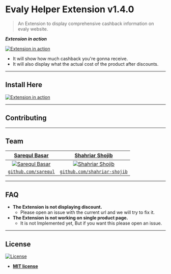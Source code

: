 # Evaly Helper Extension v1.4.0

> An Extension to display comprehensive cashback information on evaly website.

**_Extension in action_**

[![Extension in action](https://i.imgur.com/OXKj2a0.png)]()

- It will show how much cashback you're gonna receive.
- It will also display what the actual cost of the product after discounts.

---

## Install Here

[![Extension in action](https://developer.chrome.com/webstore/images/ChromeWebStore_BadgeWBorder_v2_206x58.png)](https://chrome.google.com/webstore/detail/evaly-cashback-calculator/kpleomdolbcdmcngkodgikkhkamjajjl)

---

## Contributing

---

## Team

|                            <a href="https://github.com/sarequl" target="_blank">Sarequl Basar</a>                            |                          <a href="https://github.com/shahriar-shojib" target="_blank">Shahriar Shojib</a>                           |
| :--------------------------------------------------------------------------------------------------------------------------: | :---------------------------------------------------------------------------------------------------------------------------------: |
| [![Sarequl Basar](https://secure.gravatar.com/avatar/ed26e867c9b13775c932cf3a0990e606?size=200)](https://github.com/sarequl) | [![Shahriar Shojib](https://secure.gravatar.com/avatar/d21df5395ba182cd1045d52ebc404c25?s=200)](https://github.com/shahriar-shojib) |
|                        <a href="https://github.com/sarequl" target="_blank">`github.com/sarequl`</a>                         |                    <a href="https://github.com/shahriar-shojib" target="_blank">`github.com/shahriar-shojib`</a>                    |

---

## FAQ

- **The Extension is not displaying discount.**
  - Please open an issue with the current url and we will try to fix it.
- **The Extension is not working on single product page.**
  - It is not Implemented yet, But if you want this please open an issue.

---

## License

[![License](http://img.shields.io/:license-mit-blue.svg?style=flat-square)](http://badges.mit-license.org)

- **[MIT license](http://opensource.org/licenses/mit-license.php)**

